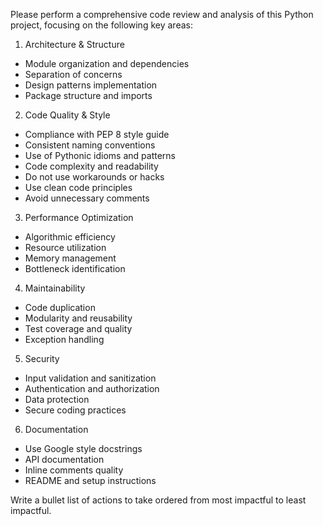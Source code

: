 Please perform a comprehensive code review and analysis of this Python project, focusing on the following key areas:

1. Architecture & Structure
- Module organization and dependencies
- Separation of concerns
- Design patterns implementation
- Package structure and imports

2. Code Quality & Style
- Compliance with PEP 8 style guide
- Consistent naming conventions
- Use of Pythonic idioms and patterns
- Code complexity and readability
- Do not use workarounds or hacks
- Use clean code principles
- Avoid unnecessary comments

3. Performance Optimization
- Algorithmic efficiency
- Resource utilization
- Memory management
- Bottleneck identification

4. Maintainability
- Code duplication
- Modularity and reusability
- Test coverage and quality
- Exception handling

5. Security
- Input validation and sanitization
- Authentication and authorization
- Data protection
- Secure coding practices

6. Documentation
- Use Google style docstrings
- API documentation
- Inline comments quality
- README and setup instructions

Write a bullet list of actions to take ordered from most impactful to least impactful.